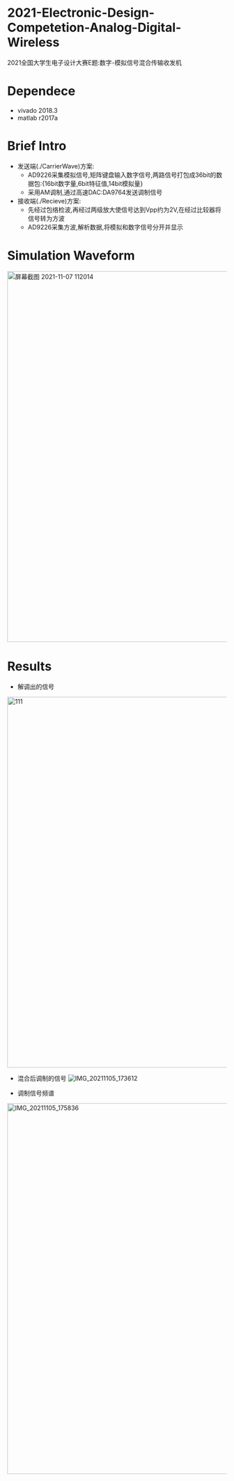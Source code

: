 # 2021-Electronic-Design-Competetion-Analog-Digital-Wireless
2021全国大学生电子设计大赛E题:数字-模拟信号混合传输收发机
# Dependece
- vivado 2018.3
- matlab r2017a
# Brief Intro
- 发送端(./CarrierWave)方案:
  - AD9226采集模拟信号,矩阵键盘输入数字信号,两路信号打包成36bit的数据包:{16bit数字量,6bit特征值,14bit模拟量}
  - 采用AM调制,通过高速DAC:DA9764发送调制信号
- 接收端(./Recieve)方案:
  - 先经过包络检波,再经过两级放大使信号达到Vpp约为2V,在经过比较器将信号转为方波
  - AD9226采集方波,解析数据,将模拟和数字信号分开并显示
# Simulation Waveform
<img width="852" alt="屏幕截图 2021-11-07 112014" src="https://user-images.githubusercontent.com/48402362/141067415-7d31e1c4-3c3b-4e75-9d03-5225be0bef6e.png">

# Results
- 解调出的信号
<img width="852" alt="111" src="https://user-images.githubusercontent.com/48402362/141068510-762280c5-7d74-44c6-b081-b32212d65562.jpg">

- 混合后调制的信号
![IMG_20211105_173612](https://user-images.githubusercontent.com/48402362/141069541-bf6c17c0-da25-4473-b21c-22b471b00b61.jpg)


- 调制信号频谱
<img width="852" alt="IMG_20211105_175836" src="https://user-images.githubusercontent.com/48402362/141068599-b1ee742e-84a6-4a2b-8885-9528d4c55f82.jpg">


